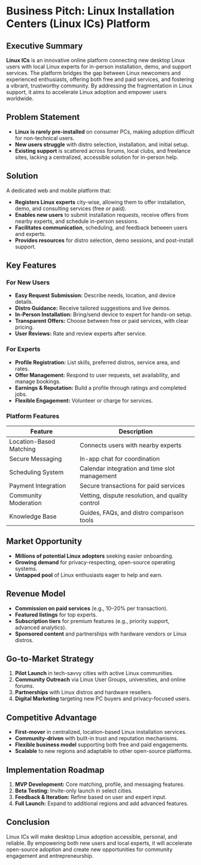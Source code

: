 # Business Pitch: Linux Installation Centers (Linux ICs) Platform

## Executive Summary

**Linux ICs** is an innovative online platform connecting new desktop Linux users with local Linux experts for in-person installation, demo, and support services. The platform bridges the gap between Linux newcomers and experienced enthusiasts, offering both free and paid services, and fostering a vibrant, trustworthy community. By addressing the fragmentation in Linux support, it aims to accelerate Linux adoption and empower users worldwide.

## Problem Statement

- **Linux is rarely pre-installed** on consumer PCs, making adoption difficult for non-technical users.
- **New users struggle** with distro selection, installation, and initial setup.
- **Existing support** is scattered across forums, local clubs, and freelance sites, lacking a centralized, accessible solution for in-person help.

## Solution

A dedicated web and mobile platform that:

- **Registers Linux experts** city-wise, allowing them to offer installation, demo, and consulting services (free or paid).
- **Enables new users** to submit installation requests, receive offers from nearby experts, and schedule in-person sessions.
- **Facilitates communication**, scheduling, and feedback between users and experts.
- **Provides resources** for distro selection, demo sessions, and post-install support.

## Key Features

### For New Users

- **Easy Request Submission:** Describe needs, location, and device details.
- **Distro Guidance:** Receive tailored suggestions and live demos.
- **In-Person Installation:** Bring/send device to expert for hands-on setup.
- **Transparent Offers:** Choose between free or paid services, with clear pricing.
- **User Reviews:** Rate and review experts after service.

### For Experts

- **Profile Registration:** List skills, preferred distros, service area, and rates.
- **Offer Management:** Respond to user requests, set availability, and manage bookings.
- **Earnings & Reputation:** Build a profile through ratings and completed jobs.
- **Flexible Engagement:** Volunteer or charge for services.

### Platform Features

| Feature                 | Description                                       |
|-------------------------|---------------------------------------------------|
| Location-Based Matching | Connects users with nearby experts                |
| Secure Messaging        | In-app chat for coordination                      |
| Scheduling System       | Calendar integration and time slot management     |
| Payment Integration     | Secure transactions for paid services             |
| Community Moderation    | Vetting, dispute resolution, and quality control  |
| Knowledge Base          | Guides, FAQs, and distro comparison tools         |

## Market Opportunity

- **Millions of potential Linux adopters** seeking easier onboarding.
- **Growing demand** for privacy-respecting, open-source operating systems.
- **Untapped pool** of Linux enthusiasts eager to help and earn.

## Revenue Model

- **Commission on paid services** (e.g., 10–20% per transaction).
- **Featured listings** for top experts.
- **Subscription tiers** for premium features (e.g., priority support, advanced analytics).
- **Sponsored content** and partnerships with hardware vendors or Linux distros.

## Go-to-Market Strategy

1. **Pilot Launch** in tech-savvy cities with active Linux communities.
2. **Community Outreach** via Linux User Groups, universities, and online forums.
3. **Partnerships** with Linux distros and hardware resellers.
4. **Digital Marketing** targeting new PC buyers and privacy-focused users.

## Competitive Advantage

- **First-mover** in centralized, location-based Linux installation services.
- **Community-driven** with built-in trust and reputation mechanisms.
- **Flexible business model** supporting both free and paid engagements.
- **Scalable** to new regions and adaptable to other open-source platforms.

## Implementation Roadmap

1. **MVP Development:** Core matching, profile, and messaging features.
2. **Beta Testing:** Invite-only launch in select cities.
3. **Feedback & Iteration:** Refine based on user and expert input.
4. **Full Launch:** Expand to additional regions and add advanced features.

## Conclusion

Linux ICs will make desktop Linux adoption accessible, personal, and reliable. By empowering both new users and local experts, it will accelerate open-source adoption and create new opportunities for community engagement and entrepreneurship.